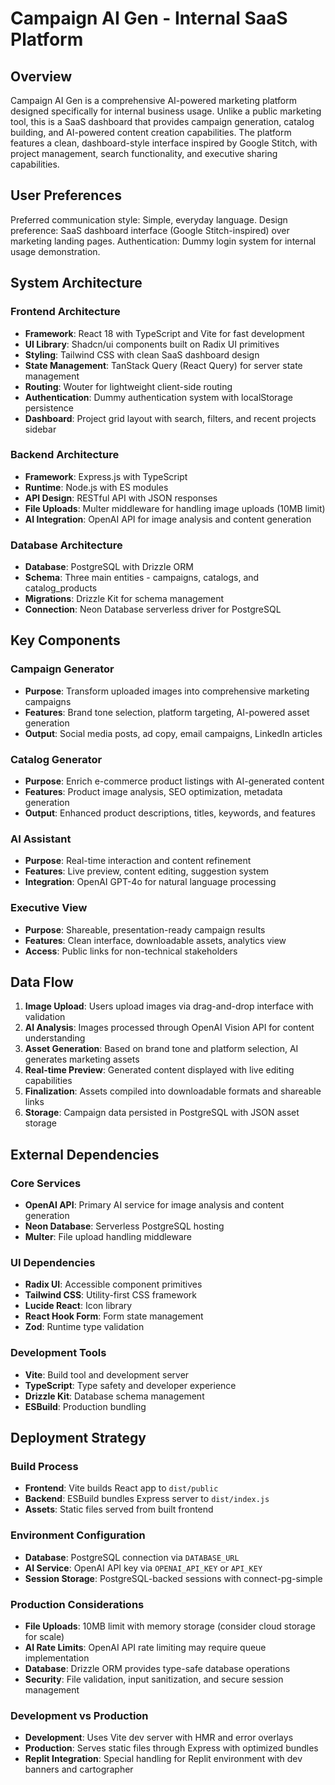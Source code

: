 # Campaign AI Gen - Internal SaaS Platform

## Overview

Campaign AI Gen is a comprehensive AI-powered marketing platform designed specifically for internal business usage. Unlike a public marketing tool, this is a SaaS dashboard that provides campaign generation, catalog building, and AI-powered content creation capabilities. The platform features a clean, dashboard-style interface inspired by Google Stitch, with project management, search functionality, and executive sharing capabilities.

## User Preferences

Preferred communication style: Simple, everyday language.
Design preference: SaaS dashboard interface (Google Stitch-inspired) over marketing landing pages.
Authentication: Dummy login system for internal usage demonstration.

## System Architecture

### Frontend Architecture
- **Framework**: React 18 with TypeScript and Vite for fast development
- **UI Library**: Shadcn/ui components built on Radix UI primitives
- **Styling**: Tailwind CSS with clean SaaS dashboard design
- **State Management**: TanStack Query (React Query) for server state management
- **Routing**: Wouter for lightweight client-side routing
- **Authentication**: Dummy authentication system with localStorage persistence
- **Dashboard**: Project grid layout with search, filters, and recent projects sidebar

### Backend Architecture
- **Framework**: Express.js with TypeScript
- **Runtime**: Node.js with ES modules
- **API Design**: RESTful API with JSON responses
- **File Uploads**: Multer middleware for handling image uploads (10MB limit)
- **AI Integration**: OpenAI API for image analysis and content generation

### Database Architecture
- **Database**: PostgreSQL with Drizzle ORM
- **Schema**: Three main entities - campaigns, catalogs, and catalog_products
- **Migrations**: Drizzle Kit for schema management
- **Connection**: Neon Database serverless driver for PostgreSQL

## Key Components

### Campaign Generator
- **Purpose**: Transform uploaded images into comprehensive marketing campaigns
- **Features**: Brand tone selection, platform targeting, AI-powered asset generation
- **Output**: Social media posts, ad copy, email campaigns, LinkedIn articles

### Catalog Generator
- **Purpose**: Enrich e-commerce product listings with AI-generated content
- **Features**: Product image analysis, SEO optimization, metadata generation
- **Output**: Enhanced product descriptions, titles, keywords, and features

### AI Assistant
- **Purpose**: Real-time interaction and content refinement
- **Features**: Live preview, content editing, suggestion system
- **Integration**: OpenAI GPT-4o for natural language processing

### Executive View
- **Purpose**: Shareable, presentation-ready campaign results
- **Features**: Clean interface, downloadable assets, analytics view
- **Access**: Public links for non-technical stakeholders

## Data Flow

1. **Image Upload**: Users upload images via drag-and-drop interface with validation
2. **AI Analysis**: Images processed through OpenAI Vision API for content understanding
3. **Asset Generation**: Based on brand tone and platform selection, AI generates marketing assets
4. **Real-time Preview**: Generated content displayed with live editing capabilities
5. **Finalization**: Assets compiled into downloadable formats and shareable links
6. **Storage**: Campaign data persisted in PostgreSQL with JSON asset storage

## External Dependencies

### Core Services
- **OpenAI API**: Primary AI service for image analysis and content generation
- **Neon Database**: Serverless PostgreSQL hosting
- **Multer**: File upload handling middleware

### UI Dependencies
- **Radix UI**: Accessible component primitives
- **Tailwind CSS**: Utility-first CSS framework
- **Lucide React**: Icon library
- **React Hook Form**: Form state management
- **Zod**: Runtime type validation

### Development Tools
- **Vite**: Build tool and development server
- **TypeScript**: Type safety and developer experience
- **Drizzle Kit**: Database schema management
- **ESBuild**: Production bundling

## Deployment Strategy

### Build Process
- **Frontend**: Vite builds React app to `dist/public`
- **Backend**: ESBuild bundles Express server to `dist/index.js`
- **Assets**: Static files served from built frontend

### Environment Configuration
- **Database**: PostgreSQL connection via `DATABASE_URL`
- **AI Service**: OpenAI API key via `OPENAI_API_KEY` or `API_KEY`
- **Session Storage**: PostgreSQL-backed sessions with connect-pg-simple

### Production Considerations
- **File Uploads**: 10MB limit with memory storage (consider cloud storage for scale)
- **AI Rate Limits**: OpenAI API rate limiting may require queue implementation
- **Database**: Drizzle ORM provides type-safe database operations
- **Security**: File validation, input sanitization, and secure session management

### Development vs Production
- **Development**: Uses Vite dev server with HMR and error overlays
- **Production**: Serves static files through Express with optimized bundles
- **Replit Integration**: Special handling for Replit environment with dev banners and cartographer